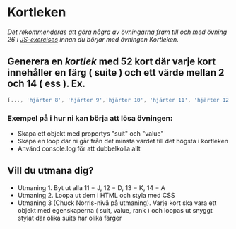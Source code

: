 # Kortleken
*Det rekommenderas att göra några av övningarna fram till och med övning 26 i [JS-exercises](https://github.com/BFU-2023/JS-exercises) innan du börjar med övningen Kortleken.*

## Generera en *kortlek* med 52 kort där varje kort innehåller en färg ( suite ) och ett värde mellan 2 och 14 ( ess ). Ex.

```javascript
[..., 'hjärter 8', 'hjärter 9','hjärter 10', 'hjärter 11', 'hjärter 12', 'hjärter 13', 'hjärter 14', 'klöver 2', 'klöver 3', 'klöver 4', ...]
```


### Exempel på i hur ni kan börja att lösa övningen:
* Skapa ett objekt med propertys "suit" och "value"
* Skapa en loop där ni går från det minsta värdet till det högsta i kortleken
* Använd console.log för att dubbelkolla allt


## Vill du utmana dig?
* Utmaning 1. Byt ut alla 11 = J, 12 = D, 13 = K, 14 = A
* Utmaning 2. Loopa ut dem i HTML och styla med CSS
* Utmaning 3 (Chuck Norris-nivå på utmaning). Varje kort ska vara ett objekt med egenskaperna ( suit, value, rank ) och loopas ut snyggt stylat där olika suits har olika färger
